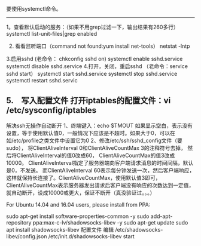 ﻿要使用systemctl命令。

  
------------------------------------------------------------------------
1。查看默认启动的服务：（如果不用grep过滤一下，输出结果有260多行）
 systemctl list-unit-files|grep enabled

2. 看看监听端口（command not found:yum install net-tools）
  netstat -lntp

3.启用sshd  (老命令： chkconfig sshd on)
  systemctl enable sshd.service 
  systemctl disable sshd.service
4.打开，关闭，重启sshd  （老命令：service sshd start）
   systemctl start sshd.service
   systemctl stop sshd.service
   systemctl restart sshd.servic

5.　写入配置文件
   打开iptables的配置文件：vi /etc/sysconfig/iptables
----------------------------------------------------------------------
解决ssh无操作自动断开
  1、终端键入：echo $TMOUT 
	 如果显示空白，表示没有设置，等于使用默认值0，一般情况下应该是不超时。如果大于0，可以在	如/etc/profile之类文件中设置它为0
  2、修改/etc/ssh/sshd_config文件（要sudo），
将ClientAliveInterval 0和ClientAliveCountMax 3的注释符号去掉，
然后将ClientAliveInterval的值0改成60，
ClientAliveCountMax的值3改成10000。
ClientAliveInterval指定了服务器端向客户端请求消息的时间间隔，默认是0，不发送。
而ClientAliveInterval 60表示每分钟发送一次，然后客户端响应，这样就保持长连接了。ClientAliveCountMax，使用默认值3即可，ClientAliveCountMax表示服务器发出请求后客户端没有响应的次数达到一定值，就自动断开，设成10000或更大，保证不断开（真没验证过。。。）


For Ubuntu 14.04 and 16.04 users, please install from PPA:

sudo apt-get install software-properties-common -y
sudo add-apt-repository ppa:max-c-lv/shadowsocks-libev -y
sudo apt-get update
sudo apt install shadowsocks-libev
配置文件
编辑 /etc/shadowsocks-libev/config.json
/etc/init.d/shadowsocks-libev start
